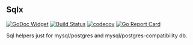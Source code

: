 ## Sqlx

[![GoDoc Widget](https://godoc.org/github.com/go-courier/sqlx?status.svg)](https://godoc.org/github.com/go-courier/sqlx)
[![Build Status](https://travis-ci.org/go-courier/sqlx.svg?branch=master)](https://travis-ci.org/go-courier/sqlx)
[![codecov](https://codecov.io/gh/go-courier/sqlx/branch/master/graph/badge.svg)](https://codecov.io/gh/go-courier/sqlx)
[![Go Report Card](https://goreportcard.com/badge/github.com/go-courier/sqlx)](https://goreportcard.com/report/github.com/go-courier/sqlx)


Sql helpers just for mysql/postgres and mysql/postgres-compatibility db.

